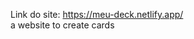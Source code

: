 Link do site: https://meu-deck.netlify.app/                                                                                                                                                 
a website to create cards
